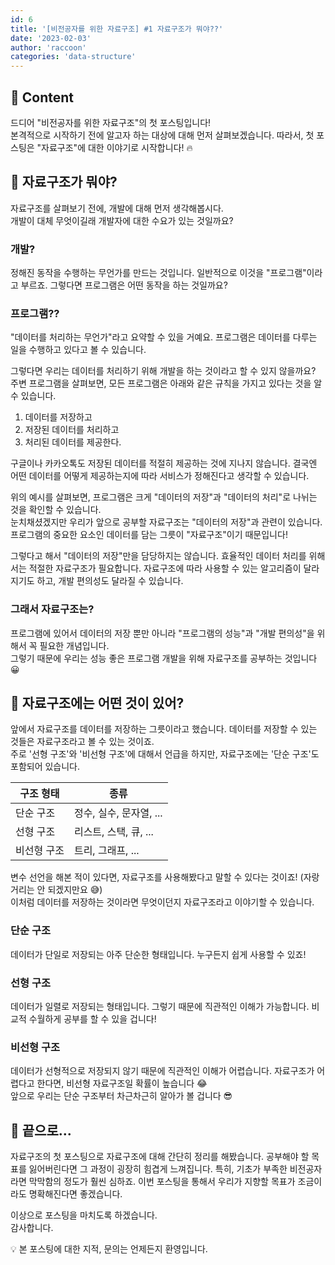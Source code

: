 ```yaml
---
id: 6
title: '[비전공자를 위한 자료구조] #1 자료구조가 뭐야??'
date: '2023-02-03'
author: 'raccoon'
categories: 'data-structure'
---
```


## 🌈 Content

드디어 "비전공자를 위한 자료구조"의 첫 포스팅입니다!  
본격적으로 시작하기 전에 알고자 하는 대상에 대해 먼저 살펴보겠습니다. 따라서, 첫 포스팅은 "자료구조"에 대한 이야기로 시작합니다! 🔥

## 👀 자료구조가 뭐야?

자료구조를 살펴보기 전에, 개발에 대해 먼저 생각해봅시다.  
개발이 대체 무엇이길래 개발자에 대한 수요가 있는 것일까요?

### 개발?

정해진 동작을 수행하는 무언가를 만드는 것입니다. 일반적으로 이것을 "프로그램"이라고 부르죠. 그렇다면 프로그램은 어떤 동작을 하는 것일까요?

### 프로그램??

"데이터를 처리하는 무언가"라고 요약할 수 있을 거예요. 프로그램은 데이터를 다루는 일을 수행하고 있다고 볼 수 있습니다.

그렇다면 우리는 데이터를 처리하기 위해 개발을 하는 것이라고 할 수 있지 않을까요?  
주변 프로그램을 살펴보면, 모든 프로그램은 아래와 같은 규칙을 가지고 있다는 것을 알 수 있습니다.

1. 데이터를 저장하고
2. 저장된 데이터를 처리하고
3. 처리된 데이터를 제공한다.

구글이나 카카오톡도 저장된 데이터를 적절히 제공하는 것에 지나지 않습니다. 결국엔 어떤 데이터를 어떻게 제공하는지에 따라 서비스가 정해진다고 생각할 수 있습니다.

위의 예시를 살펴보면, 프로그램은 크게 "데이터의 저장"과 "데이터의 처리"로 나뉘는 것을 확인할 수 있습니다.  
눈치채셨겠지만 우리가 앞으로 공부할 자료구조는 "데이터의 저장"과 관련이 있습니다. 프로그램의 중요한 요소인 데이터를 담는 그릇이 "자료구조"이기 때문입니다!

그렇다고 해서 "데이터의 저장"만을 담당하지는 않습니다. 효율적인 데이터 처리를 위해서는 적절한 자료구조가 필요합니다. 자료구조에 따라 사용할 수 있는 알고리즘이 달라지기도 하고, 개발 편의성도 달라질 수 있습니다.

### 그래서 자료구조는?

프로그램에 있어서 데이터의 저장 뿐만 아니라 "프로그램의 성능"과 "개발 편의성"을 위해서 꼭 필요한 개념입니다.  
그렇기 때문에 우리는 성능 좋은 프로그램 개발을 위해 자료구조를 공부하는 것입니다 😀

## 💾 자료구조에는 어떤 것이 있어?

앞에서 자료구조를 데이터를 저장하는 그릇이라고 했습니다. 데이터를 저장할 수 있는 것들은 자료구조라고 볼 수 있는 것이죠.  
주로 '선형 구조'와 '비선형 구조'에 대해서 언급을 하지만, 자료구조에는 '단순 구조'도 포함되어 있습니다.

| 구조 형태   | 종류                    |
| ----------- | ----------------------- |
| 단순 구조   | 정수, 실수, 문자열, ... |
| 선형 구조   | 리스트, 스택, 큐, ...   |
| 비선형 구조 | 트리, 그래프, ...       |

변수 선언을 해본 적이 있다면, 자료구조를 사용해봤다고 말할 수 있다는 것이죠! (자랑거리는 안 되겠지만요 😅)  
이처럼 데이터를 저장하는 것이라면 무엇이던지 자료구조라고 이야기할 수 있습니다.

### 단순 구조

데이터가 단일로 저장되는 아주 단순한 형태입니다. 누구든지 쉽게 사용할 수 있죠!

### 선형 구조

데이터가 일렬로 저장되는 형태입니다. 그렇기 때문에 직관적인 이해가 가능합니다. 비교적 수월하게 공부를 할 수 있을 겁니다!

### 비선형 구조

데이터가 선형적으로 저장되지 않기 때문에 직관적인 이해가 어렵습니다. 자료구조가 어렵다고 한다면, 비선형 자료구조일 확률이 높습니다 😂  
앞으로 우리는 단순 구조부터 차근차근히 알아가 볼 겁니다 😎

## 📌 끝으로...

자료구조의 첫 포스팅으로 자료구조에 대해 간단히 정리를 해봤습니다.
공부해야 할 목표를 잃어버린다면 그 과정이 굉장히 힘겹게 느껴집니다. 특히, 기초가 부족한 비전공자라면 막막함의 정도가 훨씬 심하죠. 이번 포스팅을 통해서 우리가 지향할 목표가 조금이라도 명확해진다면 좋겠습니다.

이상으로 포스팅을 마치도록 하겠습니다.  
감사합니다.

💡 본 포스팅에 대한 지적, 문의는 언제든지 환영입니다.
